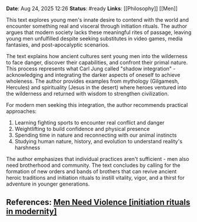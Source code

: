 **Date**: Aug 24, 2025 12:26
**Status**: #ready 
**Links**: [[Philosophy]] [[Men]]

This text explores young men's innate desire to contend with the world and encounter something real and visceral through initiation rituals. The author argues that modern society lacks these meaningful rites of passage, leaving young men unfulfilled despite seeking substitutes in video games, media fantasies, and post-apocalyptic scenarios.

The text explains how ancient cultures sent young men into the wilderness to face danger, discover their capabilities, and confront their primal nature. This process represents what Carl Jung called "shadow integration" - acknowledging and integrating the darker aspects of oneself to achieve wholeness. The author provides examples from mythology (Gilgamesh, Hercules) and spirituality (Jesus in the desert) where heroes ventured into the wilderness and returned with wisdom to strengthen civilization.

For modern men seeking this integration, the author recommends practical approaches:

1. Learning fighting sports to encounter real conflict and danger
2. Weightlifting to build confidence and physical presence
3. Spending time in nature and reconnecting with our animal instincts
4. Studying human nature, history, and evolution to understand reality's harshness

The author emphasizes that individual practices aren't sufficient - men also need brotherhood and community. The text concludes by calling for the formation of new orders and bands of brothers that can revive ancient heroic traditions and initiation rituals to instill vitality, vigor, and a thirst for adventure in younger generations.

## References: [Men Need Violence [initiation rituals in modernity]](https://youtu.be/AcHxHsYe6fA?si=kpYVsRQ8HIDLrbR6)